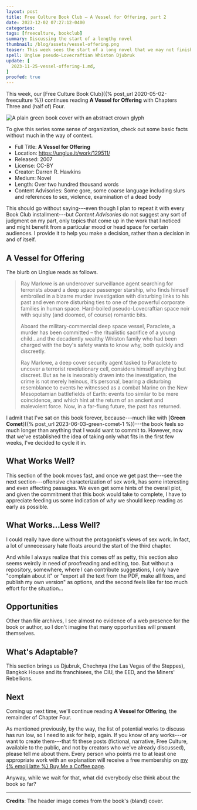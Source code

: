 ```yaml
---
layout: post
title: Free Culture Book Club — A Vessel for Offering, part 2
date: 2023-12-02 07:27:12-0400
categories:
tags: [freeculture, bookclub]
summary: Discussing the start of a lengthy novel
thumbnail: /blog/assets/vessel-offering.png
teaser: This week sees the start of a long novel that we may not finish.
spell: Unglue pseudo-Lovecraftian Whiston Djubruk
update: [
  2023-11-25-vessel-offering-1.md,
]
proofed: true
---
```


This week, our [Free Culture Book Club]({% post_url 2020-05-02-freeculture %}) continues reading **A Vessel for Offering** with Chapters Three and (half of) Four.

![A plain green book cover with an abstract crown glyph](/blog/assets/vessel-offering.png "Trying not to judge...well, you know")

To give this series some sense of organization, check out some basic facts without much in the way of context.

 * Full Title:  **A Vessel for Offering**
 * Location:  <https://unglue.it/work/129511/>
 * Released:  2007
 * License:  CC-BY
 * Creator:  Darren R. Hawkins
 * Medium:  Novel
 * Length:  Over two hundred thousand words
 * Content Advisories:  Some gore, some coarse language including slurs and references to sex, violence, examination of a dead body

This should go without saying---even though I plan to repeat it with every Book Club installment---but *Content Advisories* do not suggest any sort of judgment on my part, only topics that come up in the work that I noticed and might benefit from a particular mood or head space for certain audiences.  I provide it to help you make a decision, rather than a decision in and of itself.

## A Vessel for Offering

The blurb on Unglue reads as follows.

 >  Ray Marlowe is an undercover surveillance agent searching for terrorists aboard a deep space passenger starship, who finds himself embroiled in a bizarre murder investigation with disturbing links to his past and even more disturbing ties to one of the powerful corporate families in human space. Hard-boiled pseudo-Lovecraftian space noir with squishy (and doomed, of course) romantic bits.
 >
 > Aboard the military-commercial deep space vessel, Paraclete, a murder has been committed – the ritualistic sacrifice of a young child...and the decadently wealthy Whiston family who had been charged with the boy's safety wants to know why, both quickly and discreetly.
 >
 > Ray Marlowe, a deep cover security agent tasked to Paraclete to uncover a terrorist revolutionary cell, considers himself anything but discreet. But as he is inexorably drawn into the investigation, the crime is not merely heinous, it’s personal, bearing a disturbing resemblance to events he witnessed as a combat Marine on the New Mesopotamian battlefields of Earth: events too similar to be mere coincidence, and which hint at the return of an ancient and malevolent force. Now, in a far-flung future, the past has returned.

I admit that I've sat on this book forever, because---much like with [**Green Comet**]({% post_url 2023-06-03-green-comet-1 %})---the book feels so much longer than anything that I would want to commit to.  However, now that we've established the idea of taking only what fits in the first few weeks, I've decided to cycle it in.

## What Works Well?

This section of the book moves fast, and once we get past the---see the next section---offensive characterization of sex work, has some interesting and even affecting passages.  We even get some hints of the overall plot, and given the commitment that this book would take to complete, I have to appreciate feeding us some indication of *why* we should keep reading as early as possible.

## What Works...Less Well?

I could really have done without the protagonist's views of sex work.  In fact, a lot of unnecessary hate floats around the start of the third chapter.

And while I always realize that this comes off as petty, this section also seems weirdly in need of proofreading and editing, too.  But without a repository, somewhere, where I can contribute suggestions, I only have "complain about it" or "export all the text from the PDF, make all fixes, and publish my own version" as options, and the second feels like far too much effort for the situation...

## Opportunities

Other than file archives, I see almost no evidence of a web presence for the book or author, so I don't imagine that many opportunities will present themselves.

## What's Adaptable?

This section brings us Djubruk, Chechnya (the Las Vegas of the Steppes), Bangkok House and its franchisees, the CIU, the EED, and the Miners' Rebellions.

## Next

Coming up next time, we'll continue reading **A Vessel for Offering**, the remainder of Chapter Four.

As mentioned previously, by the way, the list of potential works to discuss has run low, so I need to ask for help, again.  If you know of any works---or want to create them---that fit these posts (fictional, narrative, Free Culture, available to the public, and not by creators who we've already discussed), please tell me about them.  Every person who points me to at least one appropriate work with an explanation will receive a free membership on [my {% emoji latte %} Buy Me a Coffee page](https://buymeacoffee.com/jcolag).

Anyway, while we wait for that, what did everybody else think about the book so far?

* * *

**Credits**:  The header image comes from the book's (bland) cover.

